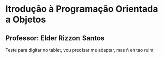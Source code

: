 # Itrodução à Programação Orientada a Objetos
## Professor: Elder Rizzon Santos

Teste para digitar no tablet, vou precisar me adaptar, mas ñ eh tao ruim